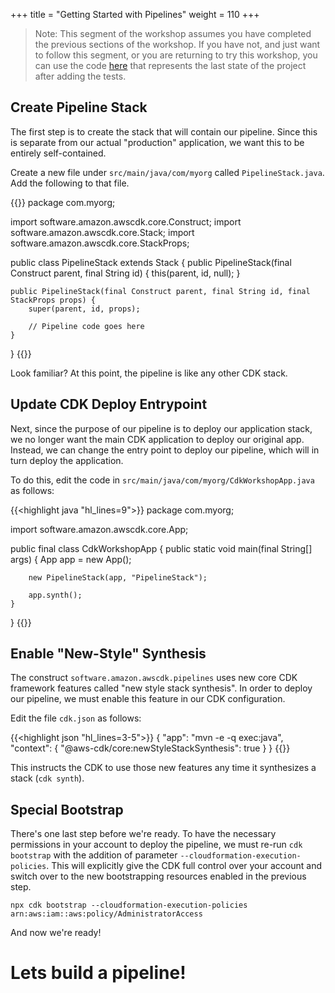 +++
title = "Getting Started with Pipelines"
weight = 110
+++

> Note: This segment of the workshop assumes you have completed the previous sections of the workshop. If you have not, and just want to follow this segment, or you are returning to try this workshop, you can use the code [here](https://github.com/aws-samples/aws-cdk-intro-workshop/tree/master/code/java/main-workshop) that represents the last state of the project after adding the tests.

## Create Pipeline Stack
The first step is to create the stack that will contain our pipeline.
Since this is separate from our actual "production" application, we want this to be entirely self-contained.

Create a new file under `src/main/java/com/myorg` called `PipelineStack.java`. Add the following to that file.

{{<highlight java>}}
package com.myorg;

import software.amazon.awscdk.core.Construct;
import software.amazon.awscdk.core.Stack;
import software.amazon.awscdk.core.StackProps;

public class PipelineStack extends Stack {
    public PipelineStack(final Construct parent, final String id) {
        this(parent, id, null);
    }

    public PipelineStack(final Construct parent, final String id, final StackProps props) {
        super(parent, id, props);

        // Pipeline code goes here
    }
}
{{</highlight>}}

Look familiar? At this point, the pipeline is like any other CDK stack.

## Update CDK Deploy Entrypoint
Next, since the purpose of our pipeline is to deploy our application stack, we no longer want the main CDK application to deploy our original app. Instead, we can change the entry point to deploy our pipeline, which will in turn deploy the application.

To do this, edit the code in `src/main/java/com/myorg/CdkWorkshopApp.java` as follows:

{{<highlight java "hl_lines=9">}}
package com.myorg;

import software.amazon.awscdk.core.App;

public final class CdkWorkshopApp {
    public static void main(final String[] args) {
        App app = new App();

        new PipelineStack(app, "PipelineStack");

        app.synth();
    }
}
{{</highlight>}}

## Enable "New-Style" Synthesis
The construct `software.amazon.awscdk.pipelines` uses new core CDK framework features called "new style stack synthesis". In order to deploy our pipeline, we must enable this feature in our CDK configuration.

Edit the file `cdk.json` as follows:

{{<highlight json "hl_lines=3-5">}}
{
    "app": "mvn -e -q exec:java",
    "context": {
        "@aws-cdk/core:newStyleStackSynthesis": true
    }
}
{{</highlight>}}

This instructs the CDK to use those new features any time it synthesizes a stack (`cdk synth`).

## Special Bootstrap
There's one last step before we're ready. To have the necessary permissions in your account to deploy the pipeline, we must re-run `cdk bootstrap` with the addition of parameter `--cloudformation-execution-policies`. This will explicitly give the CDK full control over your account and switch over to the new bootstrapping resources enabled in the previous step.

```
npx cdk bootstrap --cloudformation-execution-policies arn:aws:iam::aws:policy/AdministratorAccess
```

And now we're ready!

# Lets build a pipeline!
